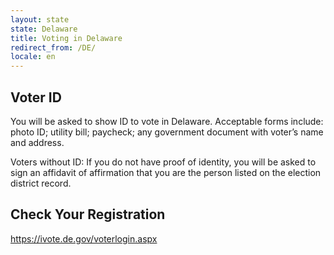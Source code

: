 ```yaml
---
layout: state
state: Delaware
title: Voting in Delaware
redirect_from: /DE/
locale: en
---
```


## Voter ID

You will be asked to show ID to vote in Delaware. Acceptable forms include: photo ID; utility bill; paycheck; any government document with voter’s name and address.

Voters without ID: If you do not have proof of identity, you will be asked to sign an affidavit of affirmation that you are the person listed on the election district record.

## Check Your Registration

<https://ivote.de.gov/voterlogin.aspx>
